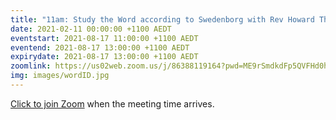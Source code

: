 ```yaml
---
title: "11am: Study the Word according to Swedenborg with Rev Howard Thompson"
date: 2021-02-11 00:00:00 +1100 AEDT
eventstart: 2021-08-17 11:00:00 +1100 AEDT
eventend: 2021-08-17 13:00:00 +1100 AEDT
expirydate: 2021-08-17 13:00:00 +1100 AEDT
zoomlink: https://us02web.zoom.us/j/86388119164?pwd=ME9rSmdkdFp5QVFHd0hIbDZmNXhRQT09
img: images/wordID.jpg
---
```

[Click to join Zoom](https://us02web.zoom.us/j/86388119164?pwd=ME9rSmdkdFp5QVFHd0hIbDZmNXhRQT09) when the meeting time arrives.